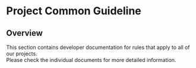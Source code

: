# Project Common Guideline
## Overview
This section contains developer documentation for rules that apply to all of our projects.<br>
Please check the individual documents for more detailed information.
